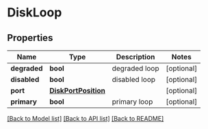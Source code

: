 # DiskLoop

## Properties
Name | Type | Description | Notes
------------ | ------------- | ------------- | -------------
**degraded** | **bool** | degraded loop | [optional] 
**disabled** | **bool** | disabled loop | [optional] 
**port** | [**DiskPortPosition**](DiskPortPosition.md) |  | [optional] 
**primary** | **bool** | primary loop | [optional] 

[[Back to Model list]](../README.md#documentation-for-models) [[Back to API list]](../README.md#documentation-for-api-endpoints) [[Back to README]](../README.md)


